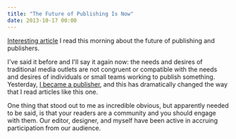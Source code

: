 ```yaml
---
title: "The Future of Publishing Is Now"
date: 2013-10-17 00:00
---
```


<p><a href="http://www.robertnewman.com/the-future-of-publishing-is-now/">Interesting article</a> I read this morning about the future of publishing and publishers. </p>

<p>I've said it before and I'll say it again now: the needs and desires of traditional media outlets are not congruent or compatible with the needs and desires of individuals or small teams working to publish something. Yesterday, <a href="http://ashfurrow.com/blog/35mm-launch">I became a publisher</a>, and this has dramatically changed the way that I read articles like this one. </p>

<p>One thing that stood out to me as incredible obvious, but apparently needed to be said, is that your readers are a community and you should engage with them. Our editor, designer, and myself have been active in accruing participation from our audience. </p>

<!-- more -->

